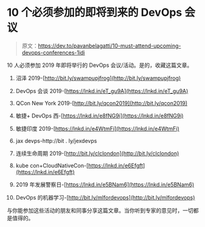 # 10 个必须参加的即将到来的 DevOps 会议

> 原文：<https://dev.to/pavanbelagatti/10-must-attend-upcoming-devops-conferences-1idi>

10 人必须参加 2019 年即将举行的 DevOps 会议/活动。是的，收藏这篇文章。

1.  沼泽 2019-[http://bit.ly/swampupjfrog](http://bit.ly/swampupjfrog)

2.  DevOps 会谈 2019-[https://lnkd.in/eT_gu9A](https://lnkd.in/eT_gu9A)

3.  QCon New York 2019-[http://bit.ly/qcon2019](http://bit.ly/qcon2019)

4.  敏捷+ DevOps 西-[https://lnkd.in/e8fNG9i](https://lnkd.in/e8fNG9i)

5.  敏捷印度 2019-[https://lnkd.in/e4WtmFi](https://lnkd.in/e4WtmFi)

6.  jax devps-http://bit . ly/jexdevps

7.  连续生命周期 2019-[http://bit.ly/clclondon](http://bit.ly/clclondon)

8.  kube con+CloudNativeCon-[https://lnkd.in/e6Efgft](https://lnkd.in/e6Efgft)

9.  2019 年发展警察日-[https://lnkd.in/e5BNam6](https://lnkd.in/e5BNam6)

10.  DevOps 的机器学习-[http://bit.ly/mlfordevops](http://bit.ly/mlfordevops)

与你能参加这些活动的朋友和同事分享这篇文章。当你听到专家的意见时，一切都是值得的。